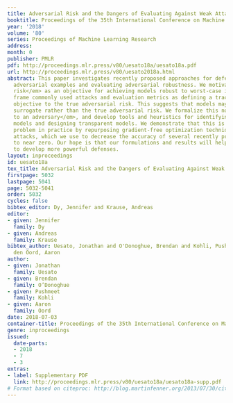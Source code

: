 ```yaml
---
title: Adversarial Risk and the Dangers of Evaluating Against Weak Attacks
booktitle: Proceedings of the 35th International Conference on Machine Learning
year: '2018'
volume: '80'
series: Proceedings of Machine Learning Research
address: 
month: 0
publisher: PMLR
pdf: http://proceedings.mlr.press/v80/uesato18a/uesato18a.pdf
url: http://proceedings.mlr.press/v80/uesato2018a.html
abstract: This paper investigates recently proposed approaches for defending against
  adversarial examples and evaluating adversarial robustness. We motivate <em>adversarial
  risk</em> as an objective for achieving models robust to worst-case inputs. We then
  frame commonly used attacks and evaluation metrics as defining a tractable surrogate
  objective to the true adversarial risk. This suggests that models may optimize this
  surrogate rather than the true adversarial risk. We formalize this notion as <em>obscurity
  to an adversary</em>, and develop tools and heuristics for identifying obscured
  models and designing transparent models. We demonstrate that this is a significant
  problem in practice by repurposing gradient-free optimization techniques into adversarial
  attacks, which we use to decrease the accuracy of several recently proposed defenses
  to near zero. Our hope is that our formulations and results will help researchers
  to develop more powerful defenses.
layout: inproceedings
id: uesato18a
tex_title: Adversarial Risk and the Dangers of Evaluating Against Weak Attacks
firstpage: 5032
lastpage: 5041
page: 5032-5041
order: 5032
cycles: false
bibtex_editor: Dy, Jennifer and Krause, Andreas
editor:
- given: Jennifer
  family: Dy
- given: Andreas
  family: Krause
bibtex_author: Uesato, Jonathan and O'Donoghue, Brendan and Kohli, Pushmeet and van
  den Oord, Aaron
author:
- given: Jonathan
  family: Uesato
- given: Brendan
  family: O’Donoghue
- given: Pushmeet
  family: Kohli
- given: Aaron
  family: Oord
date: 2018-07-03
container-title: Proceedings of the 35th International Conference on Machine Learning
genre: inproceedings
issued:
  date-parts:
  - 2018
  - 7
  - 3
extras:
- label: Supplementary PDF
  link: http://proceedings.mlr.press/v80/uesato18a/uesato18a-supp.pdf
# Format based on citeproc: http://blog.martinfenner.org/2013/07/30/citeproc-yaml-for-bibliographies/
---
```

